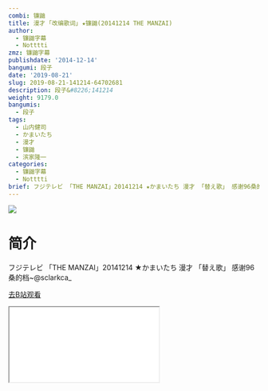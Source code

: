 ```yaml
---
combi: 镰鼬
title: 漫才 ｢改编歌词｣ ★镰鼬(20141214 THE MANZAI)
author:
  - 镰鼬字幕
  - Notttti
zmz: 镰鼬字幕
publishdate: '2014-12-14'
bangumi: 段子
date: '2019-08-21'
slug: 2019-08-21-141214-64702681
description: 段子&#8226;141214
weight: 9179.0
bangumis:
  - 段子
tags:
  - 山内健司
  - かまいたち
  - 漫才
  - 镰鼬
  - 滨家隆一
categories:
  - 镰鼬字幕
  - Notttti
brief: フジテレビ 「THE MANZAI」20141214 ★かまいたち 漫才 「替え歌」 感谢96桑的档~@sclarkca_
---
```

![](https://raw.githubusercontent.com/tcgriffith/owaraisite/master/static/tmpimg/7d2dc6e5bd87205452986c95c47635647a6da817.jpg.480.jpg)
# 简介  
フジテレビ
「THE MANZAI」20141214
★かまいたち 漫才 「替え歌」
感谢96桑的档~@sclarkca_  

[去B站观看](https://www.bilibili.com/video/av64702681/)
<div class ="resp-container"><iframe class="testiframe" src="//player.bilibili.com/player.html?aid=64702681"", scrolling="no", allowfullscreen="true" > </iframe></div> 
